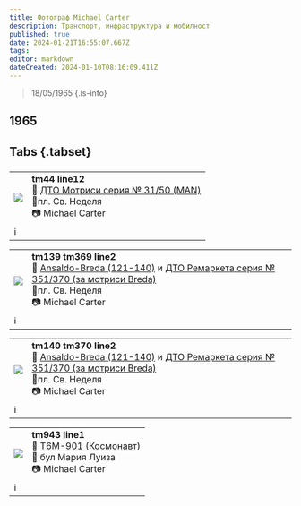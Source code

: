 ```yaml
---
title: Фотограф Michael Carter
description: Транспорт, инфраструктура и мобилност
published: true
date: 2024-01-21T16:55:07.667Z
tags: 
editor: markdown
dateCreated: 2024-01-10T08:16:09.411Z
---
```


> 18/05/1965
{.is-info}

  
  
## 1965
## Tabs {.tabset}
###
<!--следващ пост--> 
<div class="table-responsive"><table style="width:100%"><tr>
<td><img src="http://46.10.181.183:1518/trinmo/gallery/michael-carter/tm44%20line12%20tm953%201965.jpg"></td>
<td><b>tm44 line12</b><br> 🚋 <a href="/bg/public-transport/fleet-list/1942-DTO-31-51">ДТО Мотриси серия № 31/50 (MAN)</a><br>📌пл. Св. Неделя <br> 📷 Michael Carter</td></tr>
  <td colspan=2 >ℹ️ </td></table></div>
  
  
  <!--следващ пост--> 
<div class="table-responsive"><table style="width:100%"><tr>
<td><img src="http://46.10.181.183:1518/trinmo/gallery/michael-carter/tm139+tm369%20line2%201965.jpg"></td>
<td><b>tm139 tm369 line2</b><br> 🚋 <a href="/bg/public-transport/fleet-list/1938-Ansaldo-Breda">Ansaldo-Breda (121-140)</a> и <a href="/bg/public-transport/fleet-list/1937-DTO-351-370">ДТО Ремаркета серия № 351/370 (за мотриси Breda)</a> <br>📌пл. Св. Неделя <br> 📷 Michael Carter</td></tr>
  <td colspan=2 >ℹ️ </td></table></div>

  <!--следващ пост--> 
<div class="table-responsive"><table style="width:100%"><tr>
<td><img src="http://46.10.181.183:1518/trinmo/gallery/michael-carter/tm140+tm370%20line2%201965.jpg"></td>
<td><b>tm140 tm370 line2</b><br> 🚋 <a href="/bg/public-transport/fleet-list/1938-Ansaldo-Breda">Ansaldo-Breda (121-140)</a> и <a href="/bg/public-transport/fleet-list/1937-DTO-351-370">ДТО Ремаркета серия № 351/370 (за мотриси Breda)</a> <br>📌пл. Св. Неделя <br> 📷 Michael Carter</td></tr>
  <td colspan=2 >ℹ️ </td></table></div>

<!--следващ пост--> 
<div class="table-responsive"><table style="width:100%"><tr>
<td><img src="http://46.10.181.183:1518/trinmo/gallery/michael-carter/tm943%20line1%201965.jpg"></td>
<td><b>tm943 line1</b><br> 🚋 <a href="/bg/public-transport/fleet-list/1962-T6M-901">Т6М-901 (Космонавт)</a> <br>📌 бул Мария Луиза <br> 📷 Michael Carter</td></tr>
  <td colspan=2 >ℹ️ </td></table></div>
  
  

 